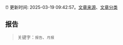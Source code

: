 :alarm_clock: 更新时间: 2025-03-19 09:42:57。[文章来源](/README.md)、[文章分类](/TAGS.md)

## 报告


> 关键字：`报告`、`月报`



